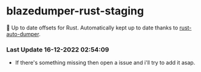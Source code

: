 # blazedumper-rust-staging

🚀 Up to date offsets for Rust. Automatically kept up to date thanks to [rust-auto-dumper](https://github.com/Akandesh/rust-auto-dumper).


### Last Update 16-12-2022 02:54:09
- If there's something missing then open a issue and i'll try to add it asap.